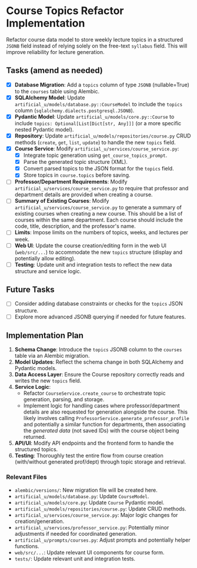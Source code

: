 # Course Topics Refactor Implementation

Refactor course data model to store weekly lecture topics in a structured `JSONB` field instead of relying solely on the free-text `syllabus` field. This will improve reliability for lecture generation.

## Tasks (amend as needed)

- [x] **Database Migration**: Add a `topics` column of type `JSONB` (nullable=True) to the `courses` table using Alembic.
- [x] **SQLAlchemy Model**: Update `artificial_u/models/database.py::CourseModel` to include the `topics` column (`sqlalchemy.dialects.postgresql.JSONB`).
- [x] **Pydantic Model**: Update `artificial_u/models/core.py::Course` to include `topics: Optional[List[Dict[str, Any]]]` (or a more specific nested Pydantic model).
- [x] **Repository**: Update `artificial_u/models/repositories/course.py` CRUD methods (`create`, `get`, `list`, `update`) to handle the new `topics` field.
- [x] **Course Service**: Modify `artificial_u/services/course_service.py`:
  - [x] Integrate topic generation using `get_course_topics_prompt`.
  - [x] Parse the generated topic structure (XML).
  - [x] Convert parsed topics to the JSON format for the `topics` field.
  - [x] Store topics in `course.topics` before saving.
- [ ] **Professor/Department Requirements**: Modify `artificial_u/services/course_service.py` to require that professor and department details are provided when creating a course.
- [ ] **Summary of Existing Courses**: Modify `artificial_u/services/course_service.py` to generate a summary of existing courses when creating a new course. This should be a list of courses within the same department. Each course should include the code, title, description, and the professor's name.
- [ ] **Limits**: Impose limits on the numbers of topics, weeks, and lectures per week.
- [ ] **Web UI**: Update the course creation/editing form in the web UI (`web/src/...`) to accommodate the new `topics` structure (display and potentially allow editing).
- [ ] **Testing**: Update unit and integration tests to reflect the new data structure and service logic.

## Future Tasks

- [ ] Consider adding database constraints or checks for the `topics` JSON structure.
- [ ] Explore more advanced JSONB querying if needed for future features.

## Implementation Plan

1. **Schema Change**: Introduce the `topics` JSONB column to the `courses` table via an Alembic migration.
2. **Model Updates**: Reflect the schema change in both SQLAlchemy and Pydantic models.
3. **Data Access Layer**: Ensure the Course repository correctly reads and writes the new `topics` field.
4. **Service Logic**:
    - Refactor `CourseService.create_course` to orchestrate topic generation, parsing, and storage.
    - Implement logic for handling cases where professor/department details are also requested for generation alongside the course. This likely involves calling `ProfessorService.generate_professor_profile` and potentially a similar function for departments, then associating the *generated data* (not saved IDs) with the course object being returned.
5. **API/UI**: Modify API endpoints and the frontend form to handle the structured topics.
6. **Testing**: Thoroughly test the entire flow from course creation (with/without generated prof/dept) through topic storage and retrieval.

### Relevant Files

- `alembic/versions/`: New migration file will be created here.
- `artificial_u/models/database.py`: Update `CourseModel`.
- `artificial_u/models/core.py`: Update `Course` Pydantic model.
- `artificial_u/models/repositories/course.py`: Update CRUD methods.
- `artificial_u/services/course_service.py`: Major logic changes for creation/generation.
- `artificial_u/services/professor_service.py`: Potentially minor adjustments if needed for coordinated generation.
- `artificial_u/prompts/courses.py`: Adjust prompts and potentially helper functions.
- `web/src/...`: Update relevant UI components for course form.
- `tests/`: Update relevant unit and integration tests.
